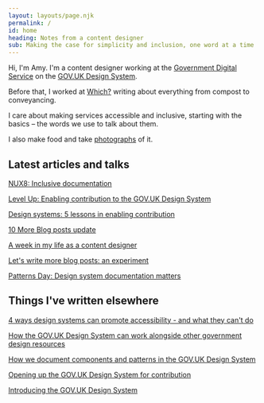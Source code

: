 ```yaml
---
layout: layouts/page.njk
permalink: /
id: home
heading: Notes from a content designer
sub: Making the case for simplicity and inclusion, one word at a time
---
```


Hi, I'm Amy. I'm a content designer working at the [Government Digital Service](https://www.gov.uk/government/organisations/government-digital-service) on the [GOV.‌UK Design System](https://design-system.service.gov.uk/).

Before that, I worked at [Which?](https://www.which.co.uk/) writing about everything from compost to conveyancing. 

I care about making services accessible and inclusive, starting with the basics – the words we use to talk about them.

I also make food and take [photographs](https://www.instagram.com/saltsweetsourspice/) of it.

## Latest articles and talks

[NUX8: Inclusive documentation](https://2019.nuxconf.uk/speakers/amy-hupe/)

[Level Up: Enabling contribution to the GOV.UK Design System](https://www.youtube.com/watch?v=GMFPp21u9_M&feature=youtu.be)

[Design systems: 5 lessons in enabling contribution](https://amyhupe.co.uk/articles/5-lessons-on-enabling-design-system-contribution/)

[10 More Blog posts update](https://amyhupe.co.uk/articles/10-more-blog-posts-update/)

[A week in my life as a content designer](https://amyhupe.co.uk/articles/my-content-design-week/)

[Let's write more blog posts: an experiment](/articles/lets-write-more-blog-posts-an-experiment/)

[Patterns Day: Design system documentation matters](https://vimeo.com/345902920)

## Things I've written elsewhere

[4 ways design systems can promote accessibility - and what they can't do](https://24ways.org/2019/four-ways-design-systems-can-promote-accessibility/)

[How the GOV.UK Design System can work alongside other government design resources](https://designnotes.blog.gov.uk/2019/02/14/how-the-gov-uk-design-system-can-work-alongside-other-government-design-resources)

[How we document components and patterns in the GOV.UK Design System](https://designnotes.blog.gov.uk/2018/11/05/how-we-document-components-and-patterns-in-the-gov-uk-design-system/)

[Opening up the GOV.UK Design System for contribution](https://designnotes.blog.gov.uk/2018/09/26/opening-up-the-gov-uk-design-system-for-contributions/)

[Introducing the GOV.UK Design System](https://gds.blog.gov.uk/2018/06/22/introducing-the-gov-uk-design-system/)
